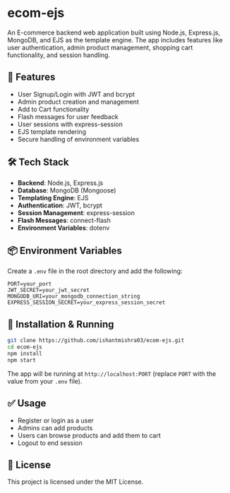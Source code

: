 # ecom-ejs

An E-commerce backend web application built using Node.js, Express.js, MongoDB, and EJS as the template engine. The app includes features like user authentication, admin product management, shopping cart functionality, and session handling.


## 🚀 Features

- User Signup/Login with JWT and bcrypt
- Admin product creation and management
- Add to Cart functionality
- Flash messages for user feedback
- User sessions with express-session
- EJS template rendering
- Secure handling of environment variables

## 🛠️ Tech Stack

- **Backend**: Node.js, Express.js
- **Database**: MongoDB (Mongoose)
- **Templating Engine**: EJS
- **Authentication**: JWT, bcrypt
- **Session Management**: express-session
- **Flash Messages**: connect-flash
- **Environment Variables**: dotenv

## 📦 Environment Variables

Create a `.env` file in the root directory and add the following:

```env
PORT=your_port
JWT_SECRET=your_jwt_secret
MONGODB_URI=your_mongodb_connection_string
EXPRESS_SESSION_SECRET=your_express_session_secret
```

## 🧪 Installation & Running

```bash
git clone https://github.com/ishantmishra03/ecom-ejs.git
cd ecom-ejs
npm install
npm start
```

The app will be running at `http://localhost:PORT` (replace `PORT` with the value from your `.env` file).

## ✅ Usage

- Register or login as a user
- Admins can add products
- Users can browse products and add them to cart
- Logout to end session

## 📝 License

This project is licensed under the MIT License.
